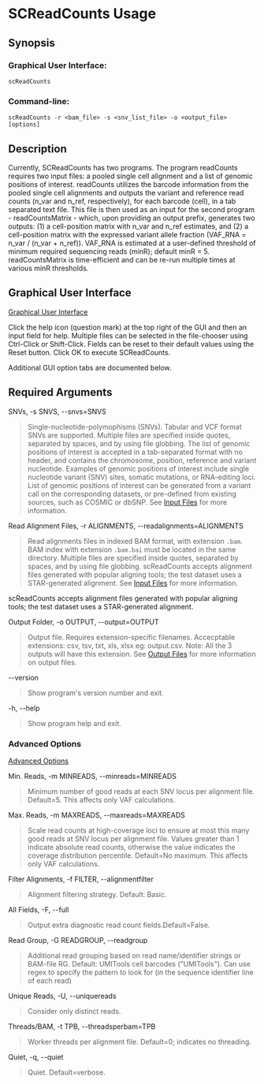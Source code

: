 # SCReadCounts Usage

## Synopsis

### Graphical User Interface:

    scReadCounts

### Command-line:

    scReadCounts -r <bam_file> -s <snv_list_file> -o <output_file> [options]

## Description


Currently, SCReadCounts has two programs. The program readCounts requires two input files: a pooled single cell alignment and a list of genomic positions of interest. readCounts utilizes the barcode information from the pooled single cell alignments and outputs the variant and reference read counts (n_var and n_ref, respectively), for each barcode (cell), in a tab separated text file. This file is then used as an input for the second program - readCountsMatrix - which, upon providing an output prefix, generates two outputs: (1) a cell-position matrix with n_var and n_ref estimates, and (2) a cell-position matrix with the expressed variant allele fraction (VAF_RNA = n_var / (n_var + n_ref)). VAF_RNA is estimated at a user-defined threshold of minimum required sequencing reads (minR); default minR = 5. readCountsMatrix is time-efficient and can be re-run multiple times at various minR thresholds.

## Graphical User Interface

[Graphical User Interface](https://github.com/HorvathLab/NGS/blob/master/SCReadCounts/docs/Examples.md#graphical-user-interface)

Click the help icon (question mark) at the top right of the GUI and
then an input field for help. Multiple files can be selected in the
file-chooser using Ctrl-Click or Shift-Click. Fields can be reset to
their default values using the Reset button. Click OK to execute
SCReadCounts.

Additional GUI option tabs are documented below.

## Required Arguments

SNVs, -s SNVS, --snvs=SNVS

> Single-nucleotide-polymophisms (SNVs). Tabular and VCF format SNVs are supported. Multiple files are specified inside quotes, separated by spaces, and by using file globbing. The list of genomic positions of interest is accepted in a tab-separated format with no header, and contains the chromosome, position, reference and variant nucleotide. Examples of genomic positions of interest include single nucleotide variant (SNV) sites, somatic mutations, or RNA-editing loci. List of genomic positions of interest can be generated from a variant call on the corresponding datasets, or pre-defined from existing sources, such as COSMIC or dbSNP. See [Input Files](InputFiles.md) for more information.

Read Alignment Files, -r ALIGNMENTS, --readalignments=ALIGNMENTS

> Read alignments files in indexed BAM format, with extension `.bam`. BAM index with extension `.bam.bai` must be located in the same directory. Multiple files are specified inside quotes, separated by spaces, and by using file globbing. scReadCounts accepts alignment files generated with popular aligning tools; the test dataset uses a STAR-generated alignment. See [Input Files](InputFiles.md) for more information.

scReadCounts accepts alignment files generated with popular aligning tools; the test dataset uses a STAR-generated alignment.

Output Folder, -o OUTPUT, --output=OUTPUT

> Output file. Requires extension-specific filenames. Accecptable extensions: csv, tsv, txt, xls, xlsx eg: output.csv. Note: All the 3 outputs will have this extension. See [Output Files](OutputFiles.md) for more information on output files.

--version

>Show program's version number and exit. 

-h, --help

> Show program help and exit.

### Advanced Options
[Advanced Options](SCReadCounts_advanced.png)

Min. Reads, -m MINREADS, --minreads=MINREADS

> Minimum number of good reads at each SNV locus per alignment file. Default=5. This affects only VAF calculations.  

Max. Reads, -m MAXREADS, --maxreads=MAXREADS

> Scale read counts at high-coverage loci to ensure at
                        most this many good reads at SNV locus per alignment
                        file. Values greater than 1 indicate absolute read
                        counts, otherwise the value indicates the coverage
                        distribution percentile. Default=No maximum. This affects only VAF calculations.
                        
Filter Alignments, -f FILTER, --alignmentfilter

> Alignment filtering strategy. Default: Basic.

All Fields, -F, --full

> Output extra diagnostic read count fields.Default=False.

Read Group, -G READGROUP, --readgroup

> Additional read grouping based on read name/identifier strings or BAM-file RG. Default: UMITools cell barcodes ("UMITools").
> Can use regex to specify the pattern to look for (in the sequence identifier line of each read)

Unique Reads, -U, --uniquereads   

> Consider only distinct reads.

Threads/BAM, -t TPB, --threadsperbam=TPB                   

> Worker threads per alignment file. Default=0; indicates no threading.

Quiet, -q, --quiet

> Quiet. Default=verbose.

